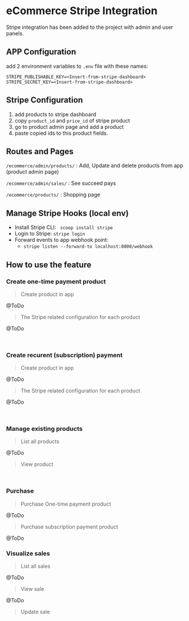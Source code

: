 # eCommerce Stripe Integration

Stripe integration has been added to the project with admin and user panels.

## APP Configuration

add 2 environment variables to `.env` file with these names:
```text
STRIPE_PUBLISHABLE_KEY=<Insert-from-stripe-dashboard>
STRIPE_SECRET_KEY=<Insert-from-stripe-dashboard>
```

## Stripe Configuration

1. add products to stripe dashboard
2. copy `product_id` and `price_id` of stripe product
3. go to product admin page and add a product
4. paste copied ids to this product fields.

## Routes and Pages

`/ecommerce/admin/products/` : Add, Update and delete products from app (product admin page)

`/ecommerce/admin/sales/` : See succeed pays

`/ecommerce/products/` : Shopping page

## Manage Stripe Hooks (local env)

- Install Stripe CLI: ` scoop install stripe`
- Login to Stripe: `stripe login`
- Forward events to app webhook point:
  - `stripe listen --forward-to localhost:8000/webhook`

## How to use the feature

### Create one-time payment product 

> Create product in app

@ToDo

> The Stripe related configuration for each product

@ToDo

<br />

### Create recurent (subscription) payment 

> Create product in app

@ToDo

> The Stripe related configuration for each product

@ToDo

<br />

### Manage existing products

> List all products

@ToDo

> View product

<br />

### Purchase 

> Purchase One-time payment product 

@ToDo

> Purchase subscription payment product 

@ToDo

### Visualize sales 

> List all sales

@ToDo

> View sale 

@ToDo

> Update sale 

